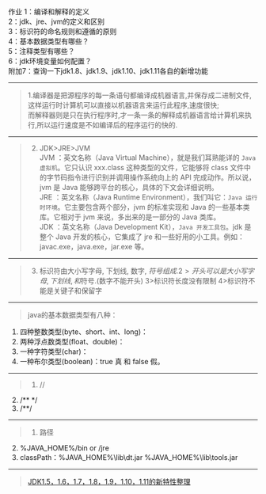 作业
1：编译和解释的定义<br>
2：jdk、jre、jvm的定义和区别<br>
3：标识符的命名规则和遵循的原则<br>
4：基本数据类型有哪些？<br>
5：注释类型有哪些？<br>
6：jdk环境变量如何配置？<br>
附加7：查询一下jdk1.8、jdk1.9、jdk1.10、jdk1.11各自的新增功能

----


> 1.编译器是把源程序的每一条语句都编译成机器语言,并保存成二进制文件,这样运行时计算机可以直接以机器语言来运行此程序,速度很快;<br>
而解释器则是只在执行程序时,才一条一条的解释成机器语言给计算机来执行,所以运行速度是不如编译后的程序运行的快的.

----

> 2. JDK>JRE>JVM <br>
JVM ：英文名称（Java Virtual Machine），就是我们耳熟能详的 `Java 虚拟机`。它只认识 xxx.class 这种类型的文件，它能够将 class 文件中的字节码指令进行识别并调用操作系统向上的 API 完成动作。所以说，jvm 是 Java 能够跨平台的核心，具体的下文会详细说明。 <br>
JRE ：英文名称（Java Runtime Environment），我们叫它：`Java 运行时环境`。它主要包含两个部分，jvm 的标准实现和 Java 的一些基本类库。它相对于 jvm 来说，多出来的是一部分的 Java 类库。 <br>
JDK ：英文名称（Java Development Kit），`Java 开发工具包`。jdk 是整个 Java 开发的核心，它集成了 jre 和一些好用的小工具。例如：javac.exe，java.exe，jar.exe 等。

----

> 3. 标识符由大小写字母, 下划线, 数字, $符号组成.
2>开头可以是大小写字母, 下划线, 和$符号.(数字不能开头)
3>标识符长度没有限制
4>标识符不能是关键子和保留字

----

> java的基本数据类型有八种：
1. 四种整数类型(byte、short、int、long)：
2. 两种浮点数类型(float、double)：
3. 一种字符类型(char)：
4. 一种布尔类型(boolean)：true 真  和 false 假。

----

> 1. //
2. /** */
3. /**/

----

> 1. 路径
2. %JAVA_HOME%/bin or /jre
3. classPath：%JAVA_HOME%\lib\dt.jar %JAVA_HOME%\lib\tools.jar
----

> [JDK1.5，1.6，1.7，1.8，1.9，1.10，1.11的新特性整理](https://blog.csdn.net/J080624/article/details/85092655)
